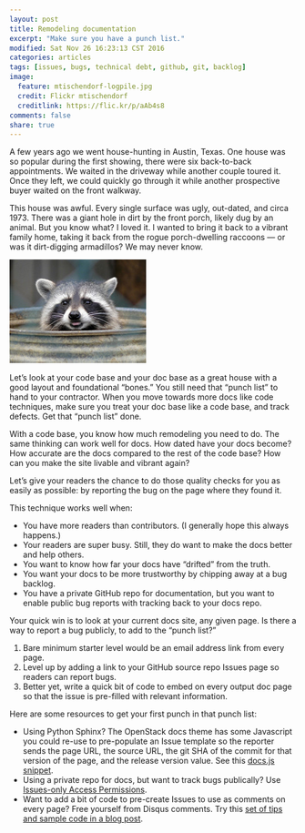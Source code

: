 ```yaml
---
layout: post
title: Remodeling documentation
excerpt: "Make sure you have a punch list."
modified: Sat Nov 26 16:23:13 CST 2016
categories: articles
tags: [issues, bugs, technical debt, github, git, backlog]
image:
  feature: mtischendorf-logpile.jpg
  credit: Flickr mtischendorf
  creditlink: https://flic.kr/p/aAb4s8
comments: false
share: true
---
```


A few years ago we went house-hunting in Austin, Texas. One house was so popular during the first showing, there were six back-to-back appointments. We waited in the driveway while another couple toured it. Once they left, we could quickly go through it while another prospective buyer waited on the front walkway.

This house was awful. Every single surface was ugly, out-dated, and circa 1973. There was a giant hole in dirt by the front porch, likely dug by an animal. But you know what? I loved it. I wanted to bring it back to a vibrant family home, taking it back from the rogue porch-dwelling raccoons &mdash; or was it dirt-digging armadillos? We may never know.

![Raccoon visiting](../../images/trikersticks-raccoon.jpg "Raccoon visiting")

Let’s look at your code base and your doc base as a great house with a good layout and foundational “bones.” You still need that “punch list” to hand to your contractor. When you move towards more docs like code techniques, make sure you treat your doc base like a code base, and track defects. Get that “punch list” done.

With a code base, you know how much remodeling you need to do. The same thinking can work well for docs. How dated have your docs become? How accurate are the docs compared to the rest of the code base? How can you make the site livable and vibrant again? 

Let’s give your readers the chance to do those quality checks for you as easily as possible: by reporting the bug on the page where they found it.

This technique works well when:

* You have more readers than contributors. (I generally hope this always happens.)
* Your readers are super busy. Still, they do want to make the docs better and help others.
* You want to know how far your docs have “drifted” from the truth.
* You want your docs to be more trustworthy by chipping away at a bug backlog.
* You have a private GitHub repo for documentation, but you want to enable public bug reports with tracking back to your docs repo.

Your quick win is to look at your current docs site, any given page. Is there a way to report a bug publicly, to add to the “punch list?” 

1. Bare minimum starter level would be an email address link from every page. 
1. Level up by adding a link to your GitHub source repo Issues page so readers can report bugs. 
1. Better yet, write a quick bit of code to embed on every output doc page so that the issue is pre-filled with relevant information. 

Here are some resources to get your first punch in that punch list:

* Using Python Sphinx? The OpenStack docs theme has some Javascript you could re-use to pre-populate an Issue template so the reporter sends the page URL, the source URL, the git SHA of the commit for that version of the page, and the release version value. See this [docs.js snippet](https://github.com/openstack/openstackdocstheme/blob/master/openstackdocstheme/theme/openstackdocs/static/js/docs.js#L119).
* Using a private repo for docs, but want to track bugs publically? Use [Issues-only Access Permissions](https://help.github.com/articles/issues-only-access-permissions/).
* Want to add a bit of code to pre-create Issues to use as comments on every page? Free yourself from Disqus comments. Try this [set of tips and sample code in a blog post](http://zpbappi.com/jekyll-with-tags-archive-and-comments-in-github-pages/).

